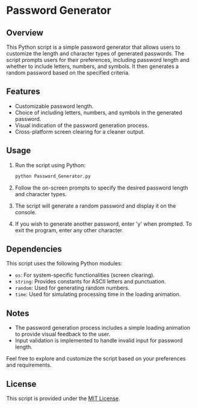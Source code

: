 # Password Generator

## Overview

This Python script is a simple password generator that allows users to customize the length and character types of generated passwords. The script prompts users for their preferences, including password length and whether to include letters, numbers, and symbols. It then generates a random password based on the specified criteria.

## Features

- Customizable password length.
- Choice of including letters, numbers, and symbols in the generated password.
- Visual indication of the password generation process.
- Cross-platform screen clearing for a cleaner output.

## Usage

1. Run the script using Python:

   ```bash
   python Password_Generator.py
   ```

2. Follow the on-screen prompts to specify the desired password length and character types.

3. The script will generate a random password and display it on the console.

4. If you wish to generate another password, enter 'y' when prompted. To exit the program, enter any other character.

## Dependencies

This script uses the following Python modules:

- `os`: For system-specific functionalities (screen clearing).
- `string`: Provides constants for ASCII letters and punctuation.
- `random`: Used for generating random numbers.
- `time`: Used for simulating processing time in the loading animation.

## Notes

- The password generation process includes a simple loading animation to provide visual feedback to the user.
- Input validation is implemented to handle invalid input for password length.

Feel free to explore and customize the script based on your preferences and requirements.

## License

This script is provided under the [MIT License](LICENSE).
```
